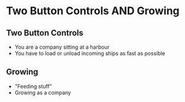 # Two Button Controls AND Growing
## Two Button Controls
- You are a company sitting at a harbour
- You have to load or unload incoming ships as fast as possible
## Growing
- "Feeding stuff"
- Growing as a company
